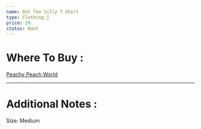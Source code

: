 ```yaml
---
name: Got Too Silly T-Shirt
type: Clothing 👕
price: 29
status: Want
---
```

# Where To Buy :

[Peachy Peach World](https://peachypeachworld.com/collections/classic-tees/products/got-too-silly?variant=49771003085135)

---
# Additional Notes :

Size: Medium